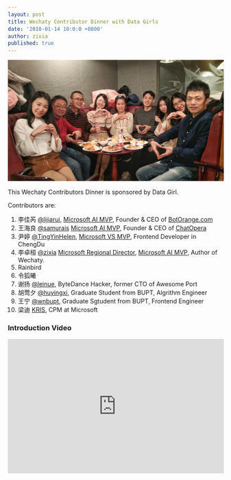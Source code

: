 ```yaml
---
layout: post
title: Wechaty Contributor Dinner with Data Girls
date: '2018-01-14 10:0:0 +0800'
author: zixia
published: true
---
```


![Wechaty Contributors][contributors-image]

This Wechaty Contributors Dinner is sponsored by Data Girl.

Contributors are:

1. 李佳芮 [@lijiarui](https://github.com/lijiarui), [Microsoft AI MVP](https://mvp.microsoft.com/en-us/PublicProfile/5003226), Founder & CEO of [BotOrange.com](http://botorange.com)
2. 王海良 [@samurais](https://github.com/samurais) [Microsoft AI MVP](https://mvp.microsoft.com/en-us/PublicProfile/5003060), Founder & CEO of [ChatOpera](https://www.chatopera.com/)
3. 尹婷 [@TingYinHelen](https://github.com/TingYinHelen), [Microsoft VS MVP](https://mvp.microsoft.com), Frontend Developer in ChengDu
1. 李卓桓 [@zixia](https://github.com/zixia) [Microsoft Regional Director](https://rd.microsoft.com/en-us/huan-li), [Microsoft AI MVP](https://mvp.microsoft.com/en-us/PublicProfile/5003061), Author of Wechaty.
2. Rainbird
3. 令狐曦
4. 谢扬 [@leinue](https://github.com/leinue), ByteDance Hacker, former CTO of Awesome Port
5. 胡莺夕 [@huyingxi](https://github.com/huyingxi), Graduate Student from BUPT, Algrithm Engineer
6. 王宁 [@wnbupt](https://github.com/wnbupt), Graduate Sgtudent from BUPT, Frontend Engineer
7. 梁迪 [KRIS](https://www.linkedin.com/in/christina-liang-590575147/), CPM at Microsoft

<!--more-->

### Introduction Video

<div class="video-container" style="
    position: relative;
    padding-bottom:56.25%;
    padding-top:30px;
    height:0;
    overflow:hidden;
">
<iframe width="560" height="315" src="https://www.youtube.com/embed/MrlO0gjDe-E" frameborder="0" allowfullscreen="" style="
    position: absolute;
    top:0;
    left:0;
    width:100%;
    height:100%;
"></iframe></div>

[contributors-image]: /download/2018/wechaty-contributor-dinner-data-girl.jpg
